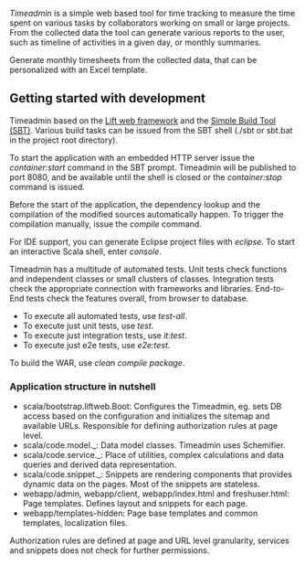 *Timeadmin* is a simple web based tool for time tracking to measure the time spent
on various tasks by collaborators working on small or large projects.
From the collected data the tool can generate various reports to the user, such as
timeline of activities in a given day, or monthly summaries.

Generate monthly timesheets from the collected data, that can be personalized with
an Excel template.


## Getting started with development

Timeadmin based on the [Lift web framework](http://liftweb.net/) and the [Simple Build Tool (SBT)](http://www.scala-sbt.org/).
Various build tasks can be issued from the SBT shell (./sbt or sbt.bat in the project root directory).

To start the application with an embedded HTTP server issue the *container:start* command in the SBT prompt.
Timeadmin will be published to port 8080, and be available until the shell is closed or
the *container:stop* command is issued.

Before the start of the application, the dependency lookup and the compilation of the modified sources automatically happen.
To trigger the compilation manually, issue the *compile* command.

For IDE support, you can generate Eclipse project files with *eclipse*.
To start an interactive Scala shell, enter *console*.

Timeadmin has a multitude of automated tests.
Unit tests check functions and independent classes or small clusters of classes.
Integration tests check the appropriate connection with frameworks and libraries.
End-to-End tests check the features overall, from browser to database.

- To execute all automated tests, use _*test-all*_.
- To execute just unit tests, use *test*.
- To execute just integration tests, use *it:test*.
- To execute just e2e tests, use *e2e:test*.

To build the WAR, use *clean compile package*.


### Application structure in nutshell
- scala/bootstrap.liftweb.Boot:
Configures the Timeadmin, eg. sets DB access based on the configuration and initializes the sitemap and available URLs.
Responsible for defining authorization rules at page level.
- scala/code.model._:
Data model classes. Timeadmin uses Schemifier.
- scala/code.service._:
Place of utilities, complex calculations and data queries and derived data representation.
- scala/code.snippet._:
Snippets are rendering components that provides dynamic data on the pages. Most of the snippets are stateless.
- webapp/admin, webapp/client, webapp/index.html and freshuser.html:
Page templates. Defines layout and snippets for each page.
- webapp/templates-hidden:
Page base templates and common templates, localization files.

Authorization rules are defined at page and URL level granularity,
services and snippets does not check for further permissions.

